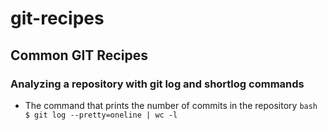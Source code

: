 # git-recipes
## Common GIT Recipes

### Analyzing a repository with git log and shortlog commands

* The command that prints the number of commits in the repository
`bash $ git log --pretty=oneline | wc -l`

